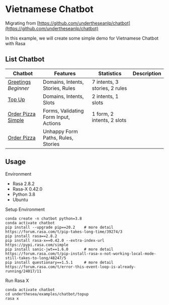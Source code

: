 # Vietnamese Chatbot

Migrating from [https://github.com/undertheseanlp/chatbot](https://github.com/undertheseanlp/chatbot)

In this example, we will create some simple demo for Vietnamese Chatbot with Rasa

## List Chatbot 

<table>
<thead>
  <tr>
    <th>Chatbot</th>
    <th>Features</th>
    <th>Statistics</th>
    <th>Description</th>
  </tr>
</thead>
<tbody>
  <tr>
    <td>
      <a href="greetings">Greetings</a><br/>
      <i>Beginner</i>
    </td>
    <td>Domains, Intents, Stories, Rules</td>
    <td>7 intents, 3 stories, 2 rules</td>
    <td></td>
  </tr>
  <tr>
    <td>
      <a href="top_up">Top Up</a>
    </td>
    <td>Domains, Intents, Slots</td>
    <td>2 intents, 1 slots</td>
    <td></td>
  </tr>
  <tr>
    <td>
      <a href="order_pizza_simple">Order Pizza Simple</a>
    </td>
    <td>Forms, Validating Form Input, Actions</td>
    <td>1 form, 2 intents, 2 slots</td>
    <td></td>
  </tr>
  <tr>
    <td>
      <a href="order_pizza">Order Pizza</a>
    </td>
    <td>Unhappy Form Paths, Rules, Stories</td>
    <td></td>
    <td></td>
  </tr>
</tbody>
</table>

## Usage

Environment

* Rasa 2.8.2
* Rasa-X 0.42.0
* Python 3.8
* Ubuntu

Setup Environment

```
conda create -n chatbot python=3.8
conda activate chatbot
pip install --upgrade pip==20.2    # more detail https://forum.rasa.com/t/pip-takes-long-time/39274/3
pip install rasa==2.8.2
pip install rasa-x==0.42.0 --extra-index-url https://pypi.rasa.com/simple
pip install sanic-jwt==1.6.0       # more detail https://forum.rasa.com/t/pip-install-rasa-x-not-working-local-mode-still-takes-to-long/48247/5
pip install questionary==1.5.1     # more detail https://forum.rasa.com/t/error-this-event-loop-is-already-running/24017/11
```

Run Rasa X

```
conda activate chatbot 
cd underthesea/examples/chatbot/topup
rasa x
```
